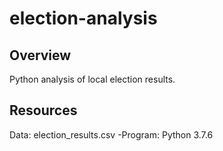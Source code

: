 # election-analysis
## Overview
Python analysis of local election results.
## Resources
Data: election_results.csv
-Program: Python 3.7.6
